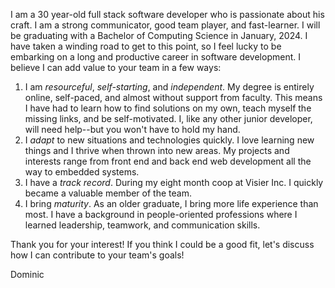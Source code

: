 I am a 30 year-old full stack software developer who is passionate about his craft. I am a strong communicator, good team player, and fast-learner. I will be graduating with a Bachelor of Computing Science in January, 2024. I have taken a winding road to get to this point, so I feel lucky to be embarking on a long and productive career in software development. I believe I can add value to your team in a few ways:
1. I am *resourceful*, *self-starting*, and *independent*. My degree is entirely online, self-paced, and almost without support from faculty. This means I have had to learn how to find solutions on my own, teach myself the missing links, and be self-motivated. I, like any other junior developer, will need help--but you won't have to hold my hand.
1. I *adapt* to new situations and technologies quickly. I love learning new things and I thrive when thrown into new areas. My projects and interests range from front end and back end web development all the way to embedded systems.
1. I have a *track record*. During my eight month coop at Visier Inc. I quickly became a valuable member of the team.
1. I bring *maturity*. As an older graduate, I bring more life experience than most. I have a background in people-oriented professions where I learned leadership, teamwork, and communication skills.

Thank you for your interest! If you think I could be a good fit, let's discuss how I can contribute to your team's goals!

Dominic
